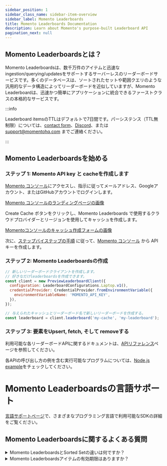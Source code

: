 ```yaml
---
sidebar_position: 1
sidebar_class_name: sidebar-item-overview
sidebar_label: Momento Leaderboards
title: Momento Leaderboards Documentation
description: Learn about Momento's purpose-built Leaderboard API
pagination_next: null
---
```


## Momento Leaderboardsとは？

Momento Leaderboardsは、数千万件のアイテムと迅速なingestion/querying/updatesをサポートするサーバーレスのリーダーボードサービスです。多くのデータベースは、ソートされたセットや範囲クエリのような汎用的なデータ構造によってリーダーボードを近似していますが、Momento Leaderboardは、迅速かつ簡単にアプリケーションに統合できるファーストクラスの本格的なサービスです。

:::info

Leaderboard itemsのTTLはデフォルトで7日間です。パーシステンス（TTL無制限）については、[contact form](https://www.gomomento.com/contact-us)、[Discord](https://discord.com/invite/3HkAKjUZGq)、または support@momentohq.com までご連絡ください。

:::


## Momento Leaderboardsを始める

### ステップ 1: Momento API key と cacheを作成します

[Momento コンソール](https://console.gomomento.com/tokens)にアクセスし、指示に従ってメールアドレス、Googleアカウント、またはGitHubアカウントでログインします。

[Momento コンソールのランディングページの画像](@site/static/img/getting-started/console.png)

Create Cache ボタンをクリックし、Momento Leaderboards で使用するクラウドプロバイダーとリージョンを使用してキャッシュを作成します。

[Momentoコンソールのキャッシュ作成フォームの画像](@site/static/img/console-create-cache-form.png)

次に、[ステップバイステップの手順](https://docs.momentohq.com/cache/develop/authentication/api-keys) に従って、[Momento コンソール](https://console.gomomento.com) から API キーを作成します。

### ステップ 2: Momento Leaderboardsの作成

```javascript
// 新しいリーダーボードクライアントを作成します。
// 好きなだけleaderboardsを作成できます。
const client = new PreviewLeaderboardClient({
  configuration: LeaderboardConfigurations.Laptop.v1(),
  credentialProvider: CredentialProvider.fromEnvironmentVariable({
    environmentVariableName: 'MOMENTO_API_KEY',
  }),
});

// 与えられたキャッシュとリーダーボード名で新しいリーダーボードを作成する。
const leaderboard = client.leaderboard('my-cache', 'my-leaderboard');
```

### ステップ 3: 要素をUpsert, fetch, そして removeする

利用可能な各リーダーボードAPIに関するドキュメントは、[APIリファレンス](./develop/api-reference/index.md)ページを参照してください。

各APIの呼び出し方の例を含む実行可能なプログラムについては、[Node.js example](https://github.com/momentohq/client-sdk-javascript/blob/main/examples/nodejs/cache/leaderboard.ts)をチェックしてください。

# Momento Leaderboardsの言語サポート
[言語サポートページ](./develop/language-support/language-support.md)で、さまざまなプログラミング言語で利用可能なSDKの詳細をご覧ください。


## Momento Leaderboardsに関するよくある質問

<details>
  <summary>Momento LeaderboardsとSorted Setの違いは何ですか？</summary>
  Momento Leaderboardsは、より効率的なメモリフットプリントを持ち、数千万レコードのスケールを可能にし、
  APIは特にゲームのユースケースを念頭に構築されました。
</details>

<details>
  <summary>Momento Leaderboardsアイテムの有効期限はありますか？</summary>
  MomentoのLeaderboardsアイテムには、デフォルトで7日間のTTLが設定されています。リーダーボードアイテムのデフォルトのTTLが機能しない場合は、support@momentohq.com、制限の解除についてご相談ください。
</details>
